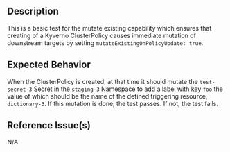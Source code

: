 ## Description

This is a basic test for the mutate existing capability which ensures that creating of a Kyverno ClusterPolicy causes immediate mutation of downstream targets by setting `mutateExistingOnPolicyUpdate: true`.

## Expected Behavior

When the ClusterPolicy is created, at that time it should mutate the `test-secret-3` Secret in the `staging-3` Namespace to add a label with key `foo` the value of which should be the name of the defined triggering resource, `dictionary-3`. If this mutation is done, the test passes. If not, the test fails.

## Reference Issue(s)

N/A